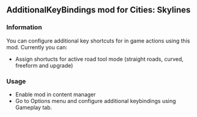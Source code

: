 ## AdditionalKeyBindings mod for Cities: Skylines

### Information

You can configure additional key shortcuts for in game actions using this mod.
Currently you can:
* Assign shortucts for active road tool mode (straight roads, curved, freeform and upgrade)

### Usage

* Enable mod in content manager
* Go to Options menu and configure additional keybindings using Gameplay tab.